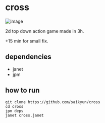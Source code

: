 # cross

![image](https://user-images.githubusercontent.com/2477927/160695778-4ebc305e-014c-4576-9bb9-c66a83fe1a5a.png)

2d top down action game made in 3h.

+15 min for small fix.

## dependencies

* janet
* jpm

## how to run

```
git clone https://github.com/saikyun/cross
cd cross
jpm deps
janet cross.janet
```
